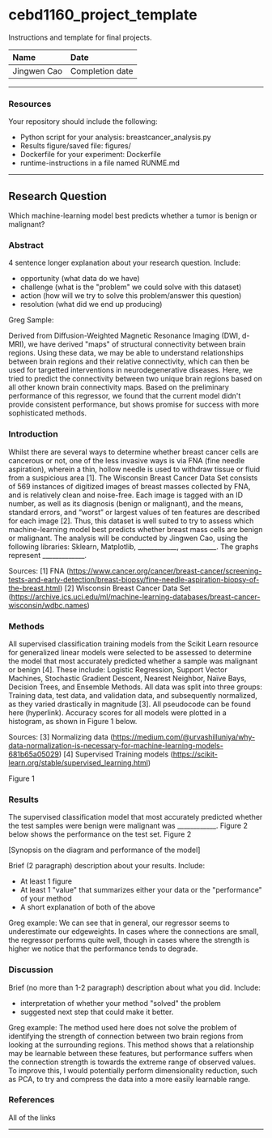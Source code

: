 # cebd1160_project_template
Instructions and template for final projects.

| Name | Date |
|:-------|:---------------|
|Jingwen Cao | Completion date|

-----

### Resources
Your repository should include the following:

- Python script for your analysis: breastcancer_analysis.py
- Results figure/saved file: figures/
- Dockerfile for your experiment: Dockerfile
- runtime-instructions in a file named RUNME.md

-----

## Research Question

Which machine-learning model best predicts whether a tumor is benign or malignant?

### Abstract

4 sentence longer explanation about your research question. Include:

- opportunity (what data do we have)
- challenge (what is the "problem" we could solve with this dataset)
- action (how will we try to solve this problem/answer this question)
- resolution (what did we end up producing)

Greg Sample:

Derived from Diffusion-Weighted Magnetic Resonance Imaging (DWI, d-MRI), we have derived "maps" of structural connectivity between brain regions. Using these data, we may be able to understand relationships between brain regions and their relative connectivity, which can then be used for targetted interventions in neurodegenerative diseases. Here, we tried to predict the connectivity between two unique brain regions based on all other known brain connectivity maps. Based on the preliminary performance of this regressor, we found that the current model didn't provide consistent performance, but shows promise for success with more sophisticated methods.

### Introduction

Whilst there are several ways to determine whether breast cancer cells are cancerous or not, one of the less invasive ways is via FNA (fine needle aspiration), wherein a thin, hollow needle is used to withdraw tissue or fluid from a suspicious area [1]. The Wisconsin Breast Cancer Data Set consists of 569 instances of digitized images of breast masses collected by FNA, and is relatively clean and noise-free. Each image is tagged with an ID number, as well as its diagnosis (benign or malignant), and the means, standard errors, and “worst” or largest values of ten features are described for each image [2]. Thus, this dataset is well suited to try to assess which machine-learning model best predicts whether breast mass cells are benign or malignant. The analysis will be conducted by Jingwen Cao, using the following libraries: Sklearn, Matplotlib, ____________, ___________. The graphs represent _____________.

Sources: 
[1] FNA (https://www.cancer.org/cancer/breast-cancer/screening-tests-and-early-detection/breast-biopsy/fine-needle-aspiration-biopsy-of-the-breast.html)
[2] Wisconsin Breast Cancer Data Set (https://archive.ics.uci.edu/ml/machine-learning-databases/breast-cancer-wisconsin/wdbc.names)

### Methods

All supervised classification training models from the Scikit Learn resource for generalized linear models were selected to be assessed to determine the model that most accurately predicted whether a sample was malignant or benign [4]. These include: Logistic Regression, Support Vector Machines, Stochastic Gradient Descent, Nearest Neighbor, Naïve Bays, Decision Trees, and Ensemble Methods. All data was split into three groups: Training data, test data, and validation data, and subsequently normalized, as they varied drastically in magnitude [3]. All pseudocode can be found here (hyperlink). Accuracy scores for all models were plotted in a histogram, as shown in Figure 1 below.

Sources:
[3] Normalizing data (https://medium.com/@urvashilluniya/why-data-normalization-is-necessary-for-machine-learning-models-681b65a05029)
[4] Supervised Training models (https://scikit-learn.org/stable/supervised_learning.html)

Figure 1


### Results

The supervised classification model that most accurately predicted whether the test samples were benign were malignant was ____________. Figure 2 below shows the performance on the test set.
Figure 2

[Synopsis on the diagram and performance of the model]

Brief (2 paragraph) description about your results. Include:

- At least 1 figure
- At least 1 "value" that summarizes either your data or the "performance" of your method
- A short explanation of both of the above

Greg example:
We can see that in general, our regressor seems to underestimate our edgeweights. In cases where the connections are small, the regressor performs quite well, though in cases where the strength is higher we notice that the performance tends to degrade.

### Discussion
Brief (no more than 1-2 paragraph) description about what you did. Include:

- interpretation of whether your method "solved" the problem
- suggested next step that could make it better.

Greg example:
The method used here does not solve the problem of identifying the strength of connection between two brain regions from looking at the surrounding regions. This method shows that a relationship may be learnable between these features, but performance suffers when the connection strength is towards the extreme range of observed values. To improve this, I would potentially perform dimensionality reduction, such as PCA, to try and compress the data into a more easily learnable range.

### References
All of the links

-------
